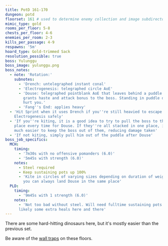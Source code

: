 ```yaml
---
title: PotD 161-170
dungeon: potd
floorset: 161 # used to determine enemy collection and image subdirectory
mimic_type: gold
rooms_per_floor: 5-8
chests_per_floor: 4-6
enemies_per_room: 2-3
kills_per_passage: 4-9
respawns: '5m'
hoard_type: Gold-trimmed Sack
resolution_possible: true
boss: Yulunggu
boss_image: yulunggu.png
boss_notes:
  - note: 'Rotation:'
    subnotes:
      - 'Drench: untelegraphed instant conal'
      - 'Electrogenesis: telegraphed circle AoE'
      - 'Douse: telegraphed pointblank AoE that leaves behind a puddle. Puddle
        grants haste and attack bonus to the boss. Standing in puddle does NOT
        hurt you.'
      - 'Fang''s End: applies heavy'
  - 'Hit Sprint when it uses Drench if you''re still heavied to escape
    Electrogenesis safely'
  - 'If you''re kiting, it is a good idea to try to pull the boss to the same
    place every time for Douse. If they''re all stacked in one place, it''s
    much easier to keep the boss out of them, reducing damage taken'
  - 'If not kiting, simply pull him out of the puddle after Douse'
boss_job_specifics:
  MCH:
    timing:
      - '7m30s with no offensive pomanders (6.0)'
      - '5m45s with strength (6.0)'
    notes:
      - Steel required
      - Keep sustaining pots up 100%
      - 'Kite in circles of varying sizes depending on duration of weight, so
        you can always land Douse in the same place'
  PLD:
    timing:
      - '9m45s with 1 strength (6.0)'
    notes:
      - 'Not too bad without steel. Will need fulltime sustaining pots and
      likely some extra heals here and there'
---
```


There are some hard-hitting dinosaurs here, but it's mostly easier than the
previous set.

Be aware of the [wall traps](/wall_traps.html#potd-151-199) on these floors.
